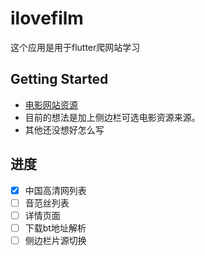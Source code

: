 # ilovefilm

这个应用是用于flutter爬网站学习

## Getting Started
- [电影网站资源](https://www.jianshu.com/p/5dc63d68bc93)
- 目前的想法是加上侧边栏可选电影资源来源。
- 其他还没想好怎么写

## 进度
- [x] 中国高清网列表
- [ ] 音范丝列表
- [ ] 详情页面
- [ ] 下载bt地址解析
- [ ] 侧边栏片源切换

